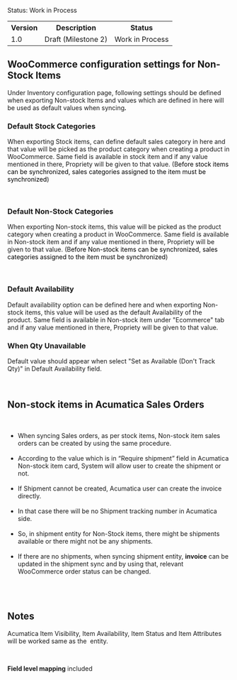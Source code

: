 <p>Status: Work in Process</p>
<table>
<tbody>
<tr>
<th>Version</th>
<th>Description</th>
<th>Status</th></tr>
<tr>
<td>1.0</td>
<td>Draft (Milestone 2)</td>
<td>Work in Process</td></tr></tbody></table>
<h2>WooCommerce configuration settings for Non-Stock Items</h2>
<p>Under Inventory configuration page, following settings should be defined when exporting Non-stock Items and values which are defined in here will be used as default values when syncing<strong><em>.</em></strong></p>
<p><ac:image ac:height="250"><ri:attachment ri:filename="image2021-5-17 9:0:49.png" /></ac:image></p>
<h3>Default Stock Categories</h3>
<p>When exporting Stock items, can define default sales category in here and that value will be picked as the product category when creating a product in WooCommerce.&nbsp;Same field is available in stock item and if any value mentioned in there, Propriety will be given to that value. (B<span style="color: rgb(0,0,0);">efore stock items can be synchronized, sales categories assigned to the item must be synchronized</span>)</p>
<p>&nbsp;</p>
<h3><strong>Default Non-Stock Categories</strong></h3>
<p>When exporting Non-stock items, this value will be picked as the product category when creating a product in WooCommerce.&nbsp;Same field is available in Non-stock item and if any value mentioned in there, Propriety will be given to that value. (B<span style="color: rgb(0,0,0);">efore Non-stock items can be synchronized, sales categories assigned to the item must be synchronized</span>)</p>
<p>&nbsp;</p>
<h3>Default Availability</h3>
<p>Default availability option can be defined here and when exporting Non-stock items, this value will be used as the default Availability of the product.&nbsp;Same field is available in Non-stock item under &quot;Ecommerce&quot; tab and if any value mentioned in there, Propriety will be given to that value.</p>
<p><ac:image ac:height="250"><ri:attachment ri:filename="image2021-5-17 9:8:14.png" /></ac:image></p>
<h3>When Qty Unavailable</h3>
<p>Default value should appear when select &quot;Set as Available (Don't Track Qty)&quot; in Default Availability field.</p>
<p>&nbsp;</p>
<h2>Non-stock items in Acumatica Sales Orders</h2>
<p>&nbsp;</p>
<ul>
<li>When syncing Sales orders, as per stock items, Non-stock item sales orders can be created by using the same procedure.<br /><br /></li>
<li>According to the value which is in &ldquo;Require shipment&rdquo; field in Acumatica Non-stock item card, System will allow user to create the shipment or not.<br /><br /></li>
<li>If Shipment cannot be created, Acumatica user can create the invoice directly.<br /><br /></li>
<li>In that case there will be no Shipment tracking number in Acumatica side.<br /><br /></li>
<li>So, in shipment entity for Non-Stock items, there might be shipments available or there might not be any shipments.<br /><br /></li>
<li>If there are no shipments, when syncing shipment entity, <strong>invoice</strong> can be updated in the shipment sync and by using that, relevant WooCommerce order status can be changed.<br /><br /><ac:image ac:height="250"><ri:attachment ri:filename="image2021-6-17 16:31:24.png" /></ac:image><br /><br /></li></ul>
<h2><strong>Notes</strong></h2>
<p>Acumatica Item Visibility,&nbsp;Item Availability,&nbsp;Item Status and&nbsp;Item Attributes will be worked same as the <ac:link><ri:page ri:content-title="Stock Item Entity" /><ac:plain-text-link-body><![CDATA[stock item]]></ac:plain-text-link-body></ac:link>&nbsp;entity.&nbsp;&nbsp;</p>
<p>&nbsp;</p>
<p><strong>Field level mapping</strong>&nbsp;included <ac:link><ri:page ri:content-title="Non-Stock Item Export" /><ac:plain-text-link-body><![CDATA[here]]></ac:plain-text-link-body></ac:link></p>
<p>&nbsp;</p>
<p>&nbsp;</p>
<p>&nbsp;</p>
<p>&nbsp;</p>
